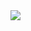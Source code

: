 <img src = "https://img.shields.io/badge/Gmail-D14836?style=for-the-badge&logo=gmail&logoColor=white"> 
